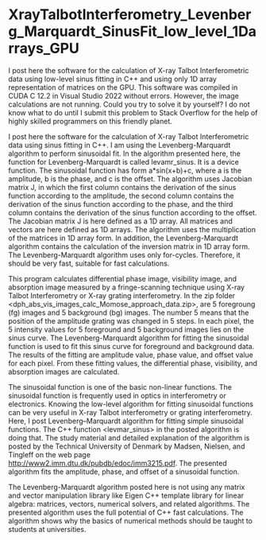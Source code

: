# XrayTalbotInterferometry_Levenberg_Marquardt_SinusFit_low_level_1Darrays_GPU
I post here the software for the calculation of X-ray Talbot Interferometric data using low-level sinus fitting in C++ and using only 1D array representation of matrices on the GPU. This software was compiled in CUDA C 12.2 in Visual Studio 2022 without errors. However, the image calculations are not running. Could you try to solve it by yourself? I do not know what to do until I submit this problem to Stack Overflow for the help of highly skilled programmers on this friendly planet. 

I post here the software for the calculation of X-ray Talbot Interferometric data using sinus fitting in C++. I am using the Levenberg-Marquardt algorithm to perform sinusoidal fit. In the algorithm presented here, the function for Levenberg-Marquardt is called levamr_sinus. It is a device function. The sinusoidal function has form a*sin(x+b)+c, where a is the amplitude, b is the phase, and c is the offset. The algorithm uses Jacobian matrix J, in which the first column contains the derivation of the sinus function according to the amplitude, the second column contains the derivation of the sinus function according to the phase, and the third column contains the derivation of the sinus function according to the offset. The Jacobian matrix J is here defined as a 1D array. All matrices and vectors are here defined as 1D arrays. The algorithm uses the multiplication of the matrices in 1D array form. In addition, the Levenberg-Marquardt algorithm contains the calculation of the inversion matrix in 1D array form. The Levenberg-Marquardt algorithm uses only for-cycles. Therefore, it should be very fast, suitable for fast calculations.

This program calculates differential phase image, visibility image, and absorption image measured by a fringe-scanning technique using X-ray Talbot Interferometry or X-ray grating interferometry. In the zip folder <dph_abs_vis_images_calc_Momose_approach_data.zip>, are 5 foregroung (fg) images and 5 background (bg) images. The number 5 means that the position of the amplitude grating was changed in 5 steps. In each pixel, the 5 intensity values for 5 foreground and 5 background images lies on the sinus curve. The Levenberg-Marquardt algorithm for fitting the sinusoidal function is used to fit this sinus curve for foreground and background data. The results of the fitting are amplitude value, phase value, and offset value for each pixel. From these fitting values, the differential phase, visibility, and absorption images are calculated.

The sinusoidal function is one of the basic non-linear functions. The sinusoidal function is frequently used in optics in interferometry or electronics. Knowing the low-level algorithm for fitting sinusoidal functions can be very useful in X-ray Talbot interferometry or grating interferometry. Here, I post Levenberg–Marquardt algorithm for fitting simple sinusoidal functions. The C++ function <levmar_sinus> in the posted algorithm is doing that. The study material and detailed explanation of the algorithm is posted by the Technical University of Denmark by Madsen, Nielsen, and Tingleff on the web page http://www2.imm.dtu.dk/pubdb/edoc/imm3215.pdf. The presented algorithm fits the amplitude, phase, and offset of a sinusoidal function.

The Levenberg-Marquardt algorithm posted here is not using any matrix and vector manipulation library like Eigen C++ template library for linear algebra: matrices, vectors, numerical solvers, and related algorithms. The presented algorithm uses the full potential of C++ fast calculations. The algorithm shows why the basics of numerical methods should be taught to students at universities.
